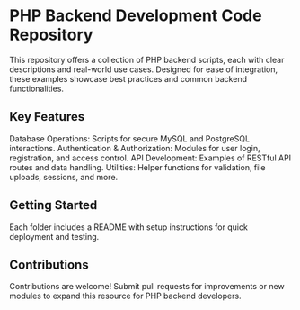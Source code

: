 # PHP Backend Development Code Repository
This repository offers a collection of PHP backend scripts, each with clear descriptions and real-world use cases. Designed for ease of integration, these examples showcase best practices and common backend functionalities.

## Key Features
Database Operations: Scripts for secure MySQL and PostgreSQL interactions.
Authentication & Authorization: Modules for user login, registration, and access control.
API Development: Examples of RESTful API routes and data handling.
Utilities: Helper functions for validation, file uploads, sessions, and more.
## Getting Started
Each folder includes a README with setup instructions for quick deployment and testing.

## Contributions
Contributions are welcome! Submit pull requests for improvements or new modules to expand this resource for PHP backend developers.
